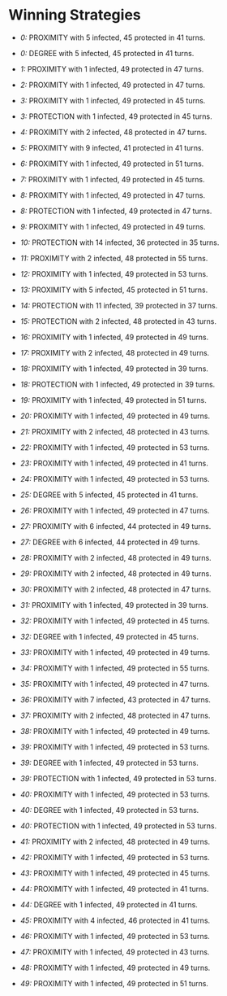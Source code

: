 # Winning Strategies

* _0:_ PROXIMITY with 5 infected, 45 protected in 41 turns.


* _0:_ DEGREE with 5 infected, 45 protected in 41 turns.


* _1:_ PROXIMITY with 1 infected, 49 protected in 47 turns.


* _2:_ PROXIMITY with 1 infected, 49 protected in 47 turns.


* _3:_ PROXIMITY with 1 infected, 49 protected in 45 turns.


* _3:_ PROTECTION with 1 infected, 49 protected in 45 turns.


* _4:_ PROXIMITY with 2 infected, 48 protected in 47 turns.


* _5:_ PROXIMITY with 9 infected, 41 protected in 41 turns.


* _6:_ PROXIMITY with 1 infected, 49 protected in 51 turns.


* _7:_ PROXIMITY with 1 infected, 49 protected in 45 turns.


* _8:_ PROXIMITY with 1 infected, 49 protected in 47 turns.


* _8:_ PROTECTION with 1 infected, 49 protected in 47 turns.


* _9:_ PROXIMITY with 1 infected, 49 protected in 49 turns.


* _10:_ PROTECTION with 14 infected, 36 protected in 35 turns.


* _11:_ PROXIMITY with 2 infected, 48 protected in 55 turns.


* _12:_ PROXIMITY with 1 infected, 49 protected in 53 turns.


* _13:_ PROXIMITY with 5 infected, 45 protected in 51 turns.


* _14:_ PROTECTION with 11 infected, 39 protected in 37 turns.


* _15:_ PROTECTION with 2 infected, 48 protected in 43 turns.


* _16:_ PROXIMITY with 1 infected, 49 protected in 49 turns.


* _17:_ PROXIMITY with 2 infected, 48 protected in 49 turns.


* _18:_ PROXIMITY with 1 infected, 49 protected in 39 turns.


* _18:_ PROTECTION with 1 infected, 49 protected in 39 turns.


* _19:_ PROXIMITY with 1 infected, 49 protected in 51 turns.


* _20:_ PROXIMITY with 1 infected, 49 protected in 49 turns.


* _21:_ PROXIMITY with 2 infected, 48 protected in 43 turns.


* _22:_ PROXIMITY with 1 infected, 49 protected in 53 turns.


* _23:_ PROXIMITY with 1 infected, 49 protected in 41 turns.


* _24:_ PROXIMITY with 1 infected, 49 protected in 53 turns.


* _25:_ DEGREE with 5 infected, 45 protected in 41 turns.


* _26:_ PROXIMITY with 1 infected, 49 protected in 47 turns.


* _27:_ PROXIMITY with 6 infected, 44 protected in 49 turns.


* _27:_ DEGREE with 6 infected, 44 protected in 49 turns.


* _28:_ PROXIMITY with 2 infected, 48 protected in 49 turns.


* _29:_ PROXIMITY with 2 infected, 48 protected in 49 turns.


* _30:_ PROXIMITY with 2 infected, 48 protected in 47 turns.


* _31:_ PROXIMITY with 1 infected, 49 protected in 39 turns.


* _32:_ PROXIMITY with 1 infected, 49 protected in 45 turns.


* _32:_ DEGREE with 1 infected, 49 protected in 45 turns.


* _33:_ PROXIMITY with 1 infected, 49 protected in 49 turns.


* _34:_ PROXIMITY with 1 infected, 49 protected in 55 turns.


* _35:_ PROXIMITY with 1 infected, 49 protected in 47 turns.


* _36:_ PROXIMITY with 7 infected, 43 protected in 47 turns.


* _37:_ PROXIMITY with 2 infected, 48 protected in 47 turns.


* _38:_ PROXIMITY with 1 infected, 49 protected in 49 turns.


* _39:_ PROXIMITY with 1 infected, 49 protected in 53 turns.


* _39:_ DEGREE with 1 infected, 49 protected in 53 turns.


* _39:_ PROTECTION with 1 infected, 49 protected in 53 turns.


* _40:_ PROXIMITY with 1 infected, 49 protected in 53 turns.


* _40:_ DEGREE with 1 infected, 49 protected in 53 turns.


* _40:_ PROTECTION with 1 infected, 49 protected in 53 turns.


* _41:_ PROXIMITY with 2 infected, 48 protected in 49 turns.


* _42:_ PROXIMITY with 1 infected, 49 protected in 53 turns.


* _43:_ PROXIMITY with 1 infected, 49 protected in 45 turns.


* _44:_ PROXIMITY with 1 infected, 49 protected in 41 turns.


* _44:_ DEGREE with 1 infected, 49 protected in 41 turns.


* _45:_ PROXIMITY with 4 infected, 46 protected in 41 turns.


* _46:_ PROXIMITY with 1 infected, 49 protected in 53 turns.


* _47:_ PROXIMITY with 1 infected, 49 protected in 43 turns.


* _48:_ PROXIMITY with 1 infected, 49 protected in 49 turns.


* _49:_ PROXIMITY with 1 infected, 49 protected in 51 turns.


